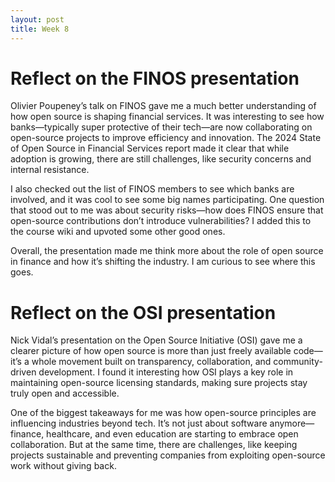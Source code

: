 ```yaml
---
layout: post
title: Week 8
---
```

# Reflect on the FINOS presentation
Olivier Poupeney’s talk on FINOS gave me a much better understanding of how open source is shaping financial services. It was interesting to see how banks—typically super protective of their tech—are now collaborating on open-source projects to improve efficiency and innovation. The 2024 State of Open Source in Financial Services report made it clear that while adoption is growing, there are still challenges, like security concerns and internal resistance.

I also checked out the list of FINOS members to see which banks are involved, and it was cool to see some big names participating. One question that stood out to me was about security risks—how does FINOS ensure that open-source contributions don’t introduce vulnerabilities? I added this to the course wiki and upvoted some other good ones.
<!--more-->
Overall, the presentation made me think more about the role of open source in finance and how it’s shifting the industry. I am curious to see where this goes.

# Reflect on the OSI presentation
Nick Vidal’s presentation on the Open Source Initiative (OSI) gave me a clearer picture of how open source is more than just freely available code—it’s a whole movement built on transparency, collaboration, and community-driven development. I found it interesting how OSI plays a key role in maintaining open-source licensing standards, making sure projects stay truly open and accessible.

One of the biggest takeaways for me was how open-source principles are influencing industries beyond tech. It’s not just about software anymore—finance, healthcare, and even education are starting to embrace open collaboration. But at the same time, there are challenges, like keeping projects sustainable and preventing companies from exploiting open-source work without giving back.